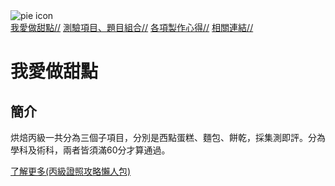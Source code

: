 <html>

<body>
    <img src="https://cdn.freecodecamp.org/curriculum/css-cafe/pie.jpg" alt="pie icon"/>
  <nav>
    <a href="./README.md">我愛做甜點//</a>
    <a href="./2.md">測驗項目、題目組合//</a>
    <a href="./3.md">各項製作心得//</a>
    <a href="./4.md">相關連結//</a>
  </nav>
  <h1>我愛做甜點</h1>
  <div id="簡介">
    <h2>簡介</h2>
    <p>烘焙丙級一共分為三個子項目，分別是西點蛋糕、麵包、餅乾，採集測即評。分為學科及術科，兩者皆須滿60分才算通過。</p>
    <a href="https://www.pressplay.cc/project/7CDADD646D861A2BFB42BE457FCB4078/articles/EE8009B504F089CDF423FB495F6A8E08" target="_blank">了解更多(丙級證照攻略懶人包)</a>
    </div>
</body>

</html>
